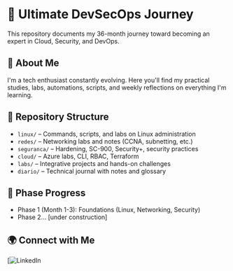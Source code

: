 # 🚀 Ultimate DevSecOps Journey

This repository documents my 36-month journey toward becoming an expert in Cloud, Security, and DevOps.

## 📌 About Me
I'm a tech enthusiast constantly evolving. Here you'll find my practical studies, labs, automations, scripts, and weekly reflections on everything I'm learning.

## 🧱 Repository Structure

- `linux/` – Commands, scripts, and labs on Linux administration  
- `redes/` – Networking labs and notes (CCNA, subnetting, etc.)  
- `seguranca/` – Hardening, SC-900, Security+, security practices  
- `cloud/` – Azure labs, CLI, RBAC, Terraform  
- `labs/` – Integrative projects and hands-on challenges  
- `diario/` – Technical journal with notes and glossary

## 📅 Phase Progress
- Phase 1 (Month 1-3): Foundations (Linux, Networking, Security)
- Phase 2... [under construction]

## 🌍 Connect with Me
[![LinkedIn](https://www.linkedin.com/in/evandro-bailo-74695b316/)
